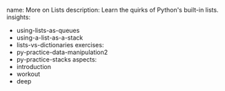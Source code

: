 name: More on Lists
description: Learn the quirks of Python's built-in lists.
insights:
  - using-lists-as-queues
  - using-a-list-as-a-stack
  - lists-vs-dictionaries
exercises:
  - py-practice-data-manipulation2
  - py-practice-stacks
aspects:
  - introduction
  - workout
  - deep
 
